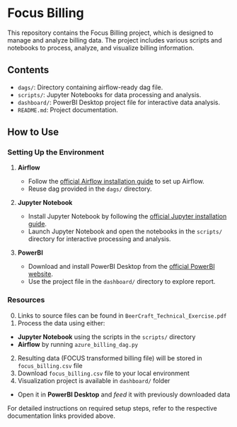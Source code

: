 # Focus Billing

This repository contains the Focus Billing project, which is designed to manage and analyze billing data. The project includes various scripts and notebooks to process, analyze, and visualize billing information. 

## Contents

- `dags/`: Directory containing airflow-ready dag file.
- `scripts/`: Jupyter Notebooks for data processing and analysis.
- `dashboard/`: PowerBI Desktop project file for interactive data analysis.
- `README.md`: Project documentation.

## How to Use

### Setting Up the Environment

1. **Airflow**
    - Follow the [official Airflow installation guide](https://airflow.apache.org/docs/apache-airflow/stable/installation/index.html) to set up Airflow.
    - Reuse dag provided in the `dags/` directory.

2. **Jupyter Notebook**
    - Install Jupyter Notebook by following the [official Jupyter installation guide](https://jupyter.org/install).
    - Launch Jupyter Notebook and open the notebooks in the `scripts/` directory for interactive processing and analysis.

3. **PowerBI**
    - Download and install PowerBI Desktop from the [official PowerBI website](https://powerbi.microsoft.com/desktop/).
    - Use the project file in the `dashboard/` directory to explore report.

### Resources
0. Links to source files can be found in `BeerCraft_Technical_Exercise.pdf`
1. Process the data using either:
-  **Jupyter Notebook** using the scripts in the `scripts/` directory
-  **Airflow** by running `azure_billing_dag.py`
2. Resulting data (FOCUS transformed billing file) will be stored in `focus_billing.csv` file
3. Download `focus_billing.csv` file to your local environment
4. Visualization project is available in `dashboard/` folder
-  Open it in **PowerBI Desktop** and _feed_ it with previously downloaded data

For detailed instructions on required setup steps, refer to the respective documentation links provided above.
